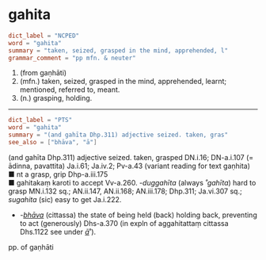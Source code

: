 # gahita

``` toml
dict_label = "NCPED"
word = "gahita"
summary = "taken, seized, grasped in the mind, apprehended, l"
grammar_comment = "pp mfn. & neuter"
```

1. (from gaṇhāti)
2. (mfn.) taken, seized, grasped in the mind, apprehended, learnt; mentioned, referred to, meant.
3. (n.) grasping, holding.

--------------------

``` toml
dict_label = "PTS"
word = "gahita"
summary = "(and gahīta Dhp.311) adjective seized. taken, gras"
see_also = ["bhāva", "ā"]
```

(and gahīta Dhp.311) adjective seized. taken, grasped DN.i.16; DN\-a.i.107 (= ādinna, pavattita) Ja.i.61; Ja.iv.2; Pv\-a.43 (variant reading for text gaṇhita)  
■ nt a grasp, grip Dhp\-a.iii.175  
■ gahitakaṃ karoti to accept Vv\-a.260. *\-duggahīta* (always *˚gahīta*) hard to grasp MN.i.132 sq.; AN.ii.147, AN.ii.168; AN.iii.178; Dhp.311; Ja.vi.307 sq.; *sugahita* (sic) easy to get Ja.i.222.

* *\-[bhāva](bhāva.md)* (cittassa) the state of being held (back) holding back, preventing to act (generously) Dhs\-a.370 (in expln of aggahitattaṃ cittassa Dhs.1122 see under *[ā](ā.md)*˚).

pp. of gaṇhāti

